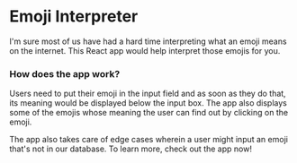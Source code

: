 # Emoji Interpreter
I'm sure most of us have had a hard time interpreting what an emoji means on the internet. This React app would help interpret those emojis for you.

### How does the app work?
Users need to put their emoji in the input field and as soon as they do that, its meaning would be displayed below the input box. The app also displays some of the emojis whose meaning the user can find out by clicking on the emoji.

The app also takes care of edge cases wherein a user might input an emoji that's not in our database. To learn more, check out the app now!
